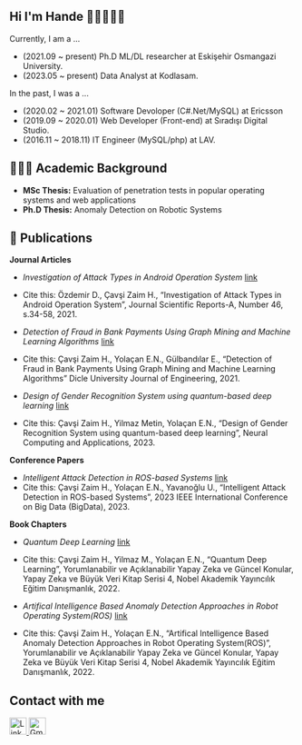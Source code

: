 ## Hi I'm Hande 👋🏻👩🏻‍💻

Currently, I am a ...
- (2021.09 ~ present) Ph.D ML/DL researcher at Eskişehir Osmangazi University.
- (2023.05 ~ present) Data Analyst at Kodlasam.

In the past, I was a ...

- (2020.02 ~ 2021.01) Software Devoloper (C#.Net/MySQL) at Ericsson
- (2019.09 ~ 2020.01) Web Developer (Front-end) at Sıradışı Digital Studio.
- (2016.11 ~ 2018.11) IT Engineer (MySQL/php) at LAV.

## 🧑🏻‍🎓 Academic Background
- **MSc Thesis:** Evaluation of penetration tests in popular operating systems and web applications  
- **Ph.D Thesis:** Anomaly Detection on Robotic Systems

## 📄 Publications

**Journal Articles**

- *Investigation of Attack Types in Android Operation System* [link]([https://example.com/publication1](https://dergipark.org.tr/en/pub/jsr-a/issue/63349/857264))  
- Cite this: Özdemir D., Çavşi Zaim H., “Investigation of Attack Types in Android Operation System”, Journal Scientific Reports-A, Number 46, s.34-58, 2021.

- *Detection of Fraud in Bank Payments Using Graph Mining and Machine Learning Algorithms* [link]([[https://example.com/publication1](https://dergipark.org.tr/en/pub/jsr-a/issue/63349/857264)](https://dergipark.org.tr/en/pub/dumf/issue/65099/1002110)) 
- Cite this: Çavşi Zaim H., Yolaçan E.N., Gülbandılar E., “Detection of Fraud in Bank Payments Using Graph Mining and Machine Learning Algorithms” Dicle University Journal of Engineering, 2021.

- *Design of Gender Recognition System using quantum-based deep learning* [link]([https://ieeexplore.ieee.org/abstract/document/10386583](https://link.springer.com/article/10.1007/s00521-023-09213-5))
- Cite this: Çavşi Zaim H., Yilmaz Metin, Yolaçan E.N., “Design of Gender Recognition System using quantum-based deep learning”, Neural Computing and Applications, 2023.

**Conference Papers**

- *Intelligent Attack Detection in ROS-based Systems*  [link](https://ieeexplore.ieee.org/abstract/document/10386583)
- Cite this: Çavşi Zaim H., Yolaçan E.N., Yavanoğlu U., “Intelligent Attack Detection in ROS-based Systems”, 2023 IEEE International Conference on Big Data (BigData), 2023.

**Book Chapters**

- *Quantum Deep Learning* [link]([https://ieeexplore.ieee.org/abstract/document/10386583](https://drive.google.com/file/d/1M9Me9yu4bleYUVq0hr1iK7tU2Ghsd69O/view))
- Cite this: Çavşi Zaim H., Yilmaz M., Yolaçan E.N., “Quantum Deep Learning”, Yorumlanabilir ve Açıklanabilir Yapay Zeka ve Güncel Konular, Yapay Zeka ve Büyük Veri Kitap Serisi 4, Nobel Akademik Yayıncılık Eğitim Danışmanlık, 2022.

- *Artifical Intelligence Based Anomaly Detection Approaches in Robot Operating System(ROS)* [link]([https://ieeexplore.ieee.org/abstract/document/10386583](https://drive.google.com/file/d/1M9Me9yu4bleYUVq0hr1iK7tU2Ghsd69O/view))
- Cite this: Çavşi Zaim H., Yolaçan E.N., “Artifical Intelligence Based Anomaly Detection Approaches in Robot Operating System(ROS)”, Yorumlanabilir ve Açıklanabilir Yapay Zeka ve Güncel Konular, Yapay Zeka ve Büyük Veri Kitap Serisi 4, Nobel Akademik Yayıncılık Eğitim Danışmanlık, 2022.




## Contact with me

<a href="https://www.linkedin.com/in/hande-%C3%A7av%C5%9Fi-zaim-b50829111/" target="_blank">
    <img src="https://upload.wikimedia.org/wikipedia/commons/e/e9/Linkedin_icon.svg" alt="LinkedIn" width="30" height="30">
</a>
<a href="mailto:handecavsi43@gmail.com" target="_blank">
    <img src="https://upload.wikimedia.org/wikipedia/commons/4/4e/Gmail_Icon.png" alt="Gmail" width="30" height="30">
</a>






